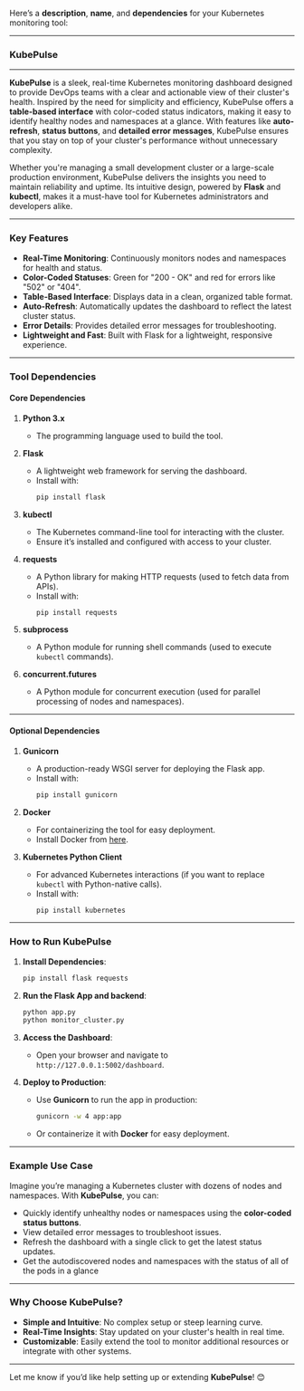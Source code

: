 Here’s a **description**, **name**, and **dependencies** for your Kubernetes monitoring tool:

---

### **KubePulse**

---

**KubePulse** is a sleek, real-time Kubernetes monitoring dashboard designed to provide DevOps teams with a clear and actionable view of their cluster's health. Inspired by the need for simplicity and efficiency, KubePulse offers a **table-based interface** with color-coded status indicators, making it easy to identify healthy nodes and namespaces at a glance. With features like **auto-refresh**, **status buttons**, and **detailed error messages**, KubePulse ensures that you stay on top of your cluster's performance without unnecessary complexity.

Whether you're managing a small development cluster or a large-scale production environment, KubePulse delivers the insights you need to maintain reliability and uptime. Its intuitive design, powered by **Flask** and **kubectl**, makes it a must-have tool for Kubernetes administrators and developers alike.

---

### **Key Features**
- **Real-Time Monitoring**: Continuously monitors nodes and namespaces for health and status.
- **Color-Coded Statuses**: Green for "200 - OK" and red for errors like "502" or "404".
- **Table-Based Interface**: Displays data in a clean, organized table format.
- **Auto-Refresh**: Automatically updates the dashboard to reflect the latest cluster status.
- **Error Details**: Provides detailed error messages for troubleshooting.
- **Lightweight and Fast**: Built with Flask for a lightweight, responsive experience.

---

### **Tool Dependencies**

#### **Core Dependencies**
1. **Python 3.x**  
   - The programming language used to build the tool.

2. **Flask**  
   - A lightweight web framework for serving the dashboard.  
   - Install with:  
     ```bash
     pip install flask
     ```

3. **kubectl**  
   - The Kubernetes command-line tool for interacting with the cluster.  
   - Ensure it’s installed and configured with access to your cluster.

4. **requests**  
   - A Python library for making HTTP requests (used to fetch data from APIs).  
   - Install with:  
     ```bash
     pip install requests
     ```

5. **subprocess**  
   - A Python module for running shell commands (used to execute `kubectl` commands).

6. **concurrent.futures**  
   - A Python module for concurrent execution (used for parallel processing of nodes and namespaces).

---

#### **Optional Dependencies**
1. **Gunicorn**  
   - A production-ready WSGI server for deploying the Flask app.  
   - Install with:  
     ```bash
     pip install gunicorn
     ```

2. **Docker**  
   - For containerizing the tool for easy deployment.  
   - Install Docker from [here](https://docs.docker.com/get-docker/).

3. **Kubernetes Python Client**  
   - For advanced Kubernetes interactions (if you want to replace `kubectl` with Python-native calls).  
   - Install with:  
     ```bash
     pip install kubernetes
     ```

---

### **How to Run KubePulse**

1. **Install Dependencies**:
   ```bash
   pip install flask requests
   ```

2. **Run the Flask App and backend**:
   ```bash
   python app.py
   python monitor_cluster.py
   ```
   

3. **Access the Dashboard**:
   - Open your browser and navigate to `http://127.0.0.1:5002/dashboard`.

4. **Deploy to Production**:
   - Use **Gunicorn** to run the app in production:
     ```bash
     gunicorn -w 4 app:app
     ```
   - Or containerize it with **Docker** for easy deployment.

---

### **Example Use Case**

Imagine you’re managing a Kubernetes cluster with dozens of nodes and namespaces. With **KubePulse**, you can:
- Quickly identify unhealthy nodes or namespaces using the **color-coded status buttons**.
- View detailed error messages to troubleshoot issues.
- Refresh the dashboard with a single click to get the latest status updates.
- Get the autodiscovered nodes and namespaces with the status of all of the pods in a glance

---

### **Why Choose KubePulse?**
- **Simple and Intuitive**: No complex setup or steep learning curve.
- **Real-Time Insights**: Stay updated on your cluster's health in real time.
- **Customizable**: Easily extend the tool to monitor additional resources or integrate with other systems.

---

Let me know if you’d like help setting up or extending **KubePulse**! 😊
